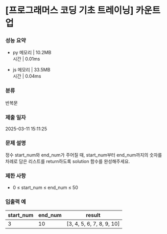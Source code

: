 # [프로그래머스 코딩 기초 트레이닝] 카운트 업

### 성능 요약

- py
  메모리 | 10.2MB  
  시간 | 0.01ms

- js
  메모리 | 33.5MB  
  시간 | 0.04ms

### 분류

반복문

### 제출 일자

2025-03-11 15:11:25

### 문제 설명

정수 start_num와 end_num가 주어질 때, start_num부터 end_num까지의 숫자를 차례로 담은 리스트를 return하도록 solution 함수를 완성해주세요.

### 제한 사항

- 0 ≤ start_num ≤ end_num ≤ 50

### 입출력 예

| start_num | end_num | result                    |
| --------- | ------- | ------------------------- |
| 3         | 10      | [3, 4, 5, 6, 7, 8, 9, 10] |
